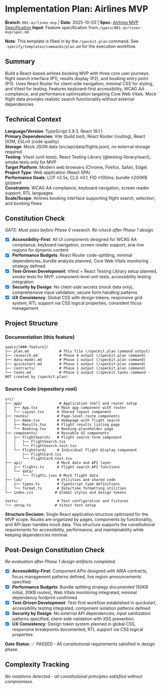 # Implementation Plan: Airlines MVP

**Branch**: `001-airlines-mvp` | **Date**: 2025-10-20 | **Spec**: [Airlines MVP Specification](spec.md)
**Input**: Feature specification from `/specs/001-airlines-mvp/spec.md`

**Note**: This template is filled in by the `/speckit.plan` command. See `.specify/templates/commands/plan.md` for the execution workflow.

## Summary

Build a React-based airlines booking MVP with three core user journeys: flight search interface (P1), results display (P2), and booking entry point (P3). Uses React Router for client-side navigation, minimal CSS for styling, and Vitest for testing. Features keyboard-first accessibility, WCAG AA compliance, and performance optimization targeting Core Web Vitals. Mock flight data provides realistic search functionality without external dependencies.

## Technical Context

<!--
  ACTION REQUIRED: Replace the content in this section with the technical details
  for the project. The structure here is presented in advisory capacity to guide
  the iteration process.
-->

**Language/Version**: TypeScript 5.9.3, React 19.1.1  
**Primary Dependencies**: Vite (build tool), React Router (routing), React DOM, ESLint (code quality)  
**Storage**: Mock JSON data (src/api/data/flights.json), no external storage required  
**Testing**: Vitest (unit tests), React Testing Library (@testing-library/react), smoke tests only for MVP  
**Target Platform**: Modern web browsers (Chrome, Firefox, Safari, Edge)
**Project Type**: Web application (React SPA)  
**Performance Goals**: LCP ≤2.5s, CLS ≤0.1, FID ≤100ms, bundle ≤200KB gzipped  
**Constraints**: WCAG AA compliance, keyboard navigation, screen reader support, RTL languages  
**Scale/Scope**: Airlines booking interface supporting flight search, selection, and booking flows

## Constitution Check

*GATE: Must pass before Phase 0 research. Re-check after Phase 1 design.*

- [x] **Accessibility-First**: All UI components designed for WCAG AA compliance, keyboard navigation, screen reader support, aria-live regions for dynamic content
- [x] **Performance Budgets**: React Router code-splitting, minimal dependencies, bundle analysis planned, Core Web Vitals monitoring strategy defined  
- [x] **Test-Driven Development**: Vitest + React Testing Library setup planned, smoke tests for MVP, component-level unit tests, accessibility testing integration
- [x] **Security by Design**: No client-side secrets (mock data only), comprehensive input validation, secure form handling patterns
- [x] **UX Consistency**: Global CSS with design tokens, responsive grid system, RTL support via CSS logical properties, consistent focus management

## Project Structure

### Documentation (this feature)

```
specs/[###-feature]/
├── plan.md              # This file (/speckit.plan command output)
├── research.md          # Phase 0 output (/speckit.plan command)
├── data-model.md        # Phase 1 output (/speckit.plan command)
├── quickstart.md        # Phase 1 output (/speckit.plan command)
├── contracts/           # Phase 1 output (/speckit.plan command)
└── tasks.md             # Phase 2 output (/speckit.tasks command - NOT created by /speckit.plan)
```

### Source Code (repository root)
<!--
  ACTION REQUIRED: Replace the placeholder tree below with the concrete layout
  for this feature. Delete unused options and expand the chosen structure with
  real paths (e.g., apps/admin, packages/something). The delivered plan must
  not include Option labels.
-->

```
src/
├── app/                 # Application shell and router setup
│   ├── App.tsx         # Main app component with router
│   └── Layout.tsx      # Shared layout component
├── routes/             # Page-level route components
│   ├── Home.tsx        # Homepage with flight search
│   ├── Results.tsx     # Flight results listing page
│   └── Booking.tsx     # Booking placeholder page
├── components/         # Reusable UI components
│   ├── FlightSearch/   # Flight search form component
│   │   ├── FlightSearch.tsx
│   │   └── FlightSearch.test.tsx
│   └── FlightCard/     # Individual flight display component
│       ├── FlightCard.tsx
│       └── FlightCard.test.tsx
├── api/                # Mock data and API layer
│   ├── flights.ts      # Flight search API functions
│   └── data/
│       └── flights.json # Mock flight data
├── lib/                # Utilities and shared code
│   ├── types.ts        # TypeScript type definitions
│   └── format.ts       # Date/time formatting utilities
└── index.css          # Global styles and design tokens

tests/                  # Test configuration and fixtures
└── setup.ts           # Vitest test setup
```

**Structure Decision**: Single React application structure optimized for the MVP scope. Routes are organized by pages, components by functionality, and API layer handles mock data. This structure supports the constitutional requirements for accessibility, performance, and maintainability while keeping dependencies minimal.

## Post-Design Constitution Check

*Re-evaluation after Phase 1 design artifacts completed.*

- [x] **Accessibility-First**: Component APIs designed with ARIA contracts, focus management patterns defined, live region announcements specified
- [x] **Performance Budgets**: Bundle splitting strategy documented (50KB initial, 30KB routes), Web Vitals monitoring integrated, minimal dependency footprint confirmed
- [x] **Test-Driven Development**: Test-first workflow established in quickstart, accessibility testing integrated, component isolation patterns defined  
- [x] **Security by Design**: No external API dependencies, input sanitization patterns specified, client-side validation with XSS prevention
- [x] **UX Consistency**: Design token system planned in global CSS, responsive breakpoints documented, RTL support via CSS logical properties

**Gate Status**: ✅ PASSED - All constitutional requirements satisfied in design phase.

## Complexity Tracking

*No violations detected - all constitutional principles satisfied without compromises.*


